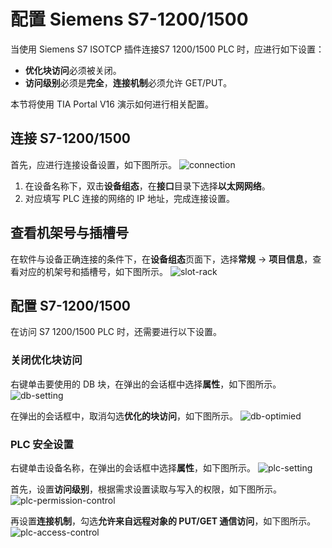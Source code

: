 # 配置 Siemens S7-1200/1500

当使用 Siemens S7 ISOTCP 插件连接S7 1200/1500 PLC 时，应进行如下设置：

* **优化块访问**必须被关闭。
* **访问级别**必须是**完全**，**连接机制**必须允许 GET/PUT。

本节将使用 TIA Portal V16 演示如何进行相关配置。

## 连接 S7-1200/1500

首先，应进行连接设备设置，如下图所示。
![connection](./assets/connection.png)

1. 在设备名称下，双击**设备组态**，在**接口**目录下选择**以太网网络**。
2. 对应填写 PLC 连接的网络的 IP 地址，完成连接设置。

## 查看机架号与插槽号

在软件与设备正确连接的条件下，在**设备组态**页面下，选择**常规** -> **项目信息**，查看对应的机架号和插槽号，如下图所示。
![slot-rack](./assets/slot-rack.png)

## 配置 S7-1200/1500

在访问 S7 1200/1500 PLC 时，还需要进行以下设置。

### 关闭优化块访问

右键单击要使用的 DB 块，在弹出的会话框中选择**属性**，如下图所示。
![db-setting](./assets/db-setting.png)

在弹出的会话框中，取消勾选**优化的块访问**，如下图所示。
![db-optimied](./assets/db-optimied.png)

### PLC 安全设置

右键单击设备名称，在弹出的会话框中选择**属性**，如下图所示。
![plc-setting](./assets/plc-setting.png)

首先，设置**访问级别**，根据需求设置读取与写入的权限，如下图所示。
![plc-permission-control](./assets/plc-permission-control.png)

再设置**连接机制**，勾选**允许来自远程对象的 PUT/GET 通信访问**，如下图所示。
![plc-access-control](./assets/plc-access-control.png)
